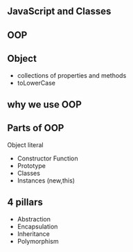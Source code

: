 ## JavaScript and Classes

## OOP

## Object
- collections of properties and methods
- toLowerCase
## why we use OOP

## Parts of OOP
Object literal

- Constructor Function
- Prototype
- Classes
- Instances (new,this)

## 4 pillars
- Abstraction
- Encapsulation
- Inheritance
- Polymorphism
